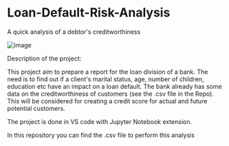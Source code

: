 # Loan-Default-Risk-Analysis
A quick analysis of a debtor's creditworthiness

![image](https://user-images.githubusercontent.com/118930159/208307702-86c897ab-9add-4234-8f1b-ada074a1c1e7.png)



Description of the project:

This project aim to prepare a report for the loan division of a bank. The need is to find out if a client's
marital status, age, number of children, education etc have an impact on a loan default. 
The bank already has some data on the creditworthiness of customers (see the .csv file in the Repo). 
This will be considered for creating a credit score for actual and future potential customers. 

The project is done in VS code with Jupyter Notebook extension.

In this repository you can find the .csv file to perform this analysis
